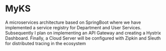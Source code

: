 # MyKS
A microservices architecture based on SpringBoot where we have implemented a service registry for Department and User Services. Subsequently I plan on implementing an API Gateway and creating a Hystrix Dashboard. Finally, a Cloud Server will be configured with Zipkin and Sleuth for distributed tracing in the ecosystem
